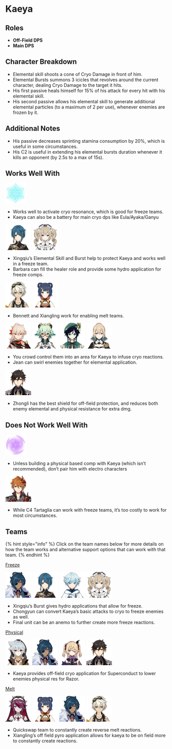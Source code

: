 # Kaeya

## Roles

* **Off-Field DPS**
* **Main DPS**

## Character Breakdown

* Elemental skill shoots a cone of Cryo Damage in front of him.
* Elemental Bursts summons 3 icicles that revolves around the current character, dealing Cryo Damage to the target it hits.
* His first passive heals himself for 15% of his attack for every hit with his elemental skill.
* His second passive allows his elemental skill to generate additional elemental particles \(to a maximum of 2 per use\), whenever enemies are frozen by it.

## Additional Notes

* His passive decreases sprinting stamina consumption by 20%, which is useful in some circumstances.
* His C2 is useful in extending his elemental bursts duration whenever it kills an opponent \(by 2.5s to a max of 15s\).

## Works Well With

![](../../.gitbook/assets/element_cryo.webp) 

* Works well to activate cryo resonance, which is good for freeze teams.
* Kaeya can also be a battery for main cryo dps like Eula/Ayaka/Ganyu

![](../../.gitbook/assets/ui_avataricon_xingqiu.png) ![](../../.gitbook/assets/ui_avataricon_barbara.png) 

* Xingqiu’s Elemental Skill and Burst help to protect Kaeya and works well in a freeze team.
* Barbara can fill the healer role and provide some hydro application for freeze comps.

![](../../.gitbook/assets/ui_avataricon_bennett.png) ![](../../.gitbook/assets/ui_avataricon_xiangling.png) 

* Bennett and Xiangling work for enabling melt teams.

![](../../.gitbook/assets/ui_avataricon_kazuha.png) ![](../../.gitbook/assets/ui_avataricon_sucrose.png) ![](../../.gitbook/assets/ui_avataricon_venti.png) ![](../../.gitbook/assets/ui_avataricon_jean.png) 

* You crowd control them into an area for Kaeya to infuse cryo reactions.
* Jean can swirl enemies together for elemental application.

![](../../.gitbook/assets/ui_avataricon_zhongli.png) 

* Zhongli has the best shield for off-field protection, and reduces both enemy elemental and physical resistance for extra dmg.

## Does Not Work Well With

![](../../.gitbook/assets/element_electro.webp) 

* Unless building a physical based comp with Kaeya \(which isn’t recommended\), don’t pair him with electro characters

![](../../.gitbook/assets/ui_avataricon_tartaglia.png) 

* While C4 Tartaglia can work with freeze teams, it’s too costly to work for most circumstances.

## Teams

{% hint style="info" %}
Click on the team names below for more details on how the team works and alternative support options that can work with that team.
{% endhint %}

[Freeze ](../../teams/freeze.md)

![](../../.gitbook/assets/ui_avataricon_kaeya.png) ![](../../.gitbook/assets/ui_avataricon_xingqiu.png) ![](../../.gitbook/assets/ui_avataricon_chongyun.png) ![](../../.gitbook/assets/ui_avataricon_barbara.png) 

* Xingqiu’s Burst gives hydro applications that allow for freeze.
* Chongyun can convert Kaeya’s basic attacks to cryo to freeze enemies as well.
* Final unit can be an anemo to further create more freeze reactions.

[Physical](../../teams/physical.md)

![](../../.gitbook/assets/ui_avataricon_razor.png) ![](../../.gitbook/assets/ui_avataricon_kaeya.png) ![](../../.gitbook/assets/ui_avataricon_fischl.png) ![](../../.gitbook/assets/ui_avataricon_zhongli.png) 

* Kaeya provides off-field cryo application for Superconduct to lower enemies physical res for Razor.

[Melt](../../teams/melt.md)

![](../../.gitbook/assets/ui_avataricon_rosaria.png) ![](../../.gitbook/assets/ui_avataricon_xiangling.png)  ![](../../.gitbook/assets/ui_avataricon_kaeya.png) ![](../../.gitbook/assets/ui_avataricon_bennett.png) 

* Quickswap team to constantly create reverse melt reactions.
* Xiangling’s off field pyro application allows for kaeya to be on field more to constantly create reactions.



